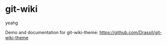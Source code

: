 # git-wiki
yeahg

Demo and documentation for git-wiki-theme: https://github.com/Drassil/git-wiki-theme
